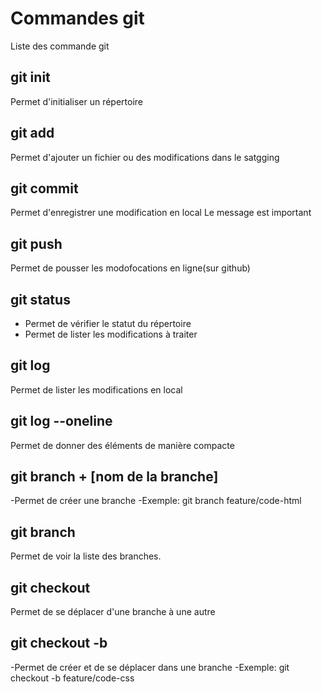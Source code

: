 # Commandes git

Liste des commande git

## git init
Permet d'initialiser un répertoire

## git add
Permet d'ajouter un fichier ou des modifications dans le satgging

## git commit 
Permet d'enregistrer une modification en local
Le message est important

## git push
Permet de pousser les modofocations en ligne(sur github)

## git status
  - Permet de vérifier le statut du répertoire
  - Permet de lister les modifications à traiter

## git log
Permet de lister les modifications en local

## git log --oneline
Permet de donner des éléments de manière compacte

## git branch + [nom de la branche]
-Permet de créer une branche
-Exemple: git branch feature/code-html

## git branch
Permet de voir la liste des branches.

## git checkout
Permet de se déplacer d'une branche à une autre

## git checkout -b 
-Permet de créer et de se déplacer dans une branche
-Exemple: git checkout -b feature/code-css
